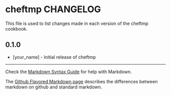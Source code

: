 cheftmp CHANGELOG
=================

This file is used to list changes made in each version of the cheftmp cookbook.

0.1.0
-----
- [your_name] - Initial release of cheftmp

- - -
Check the [Markdown Syntax Guide](http://daringfireball.net/projects/markdown/syntax) for help with Markdown.

The [Github Flavored Markdown page](http://github.github.com/github-flavored-markdown/) describes the differences between markdown on github and standard markdown.
